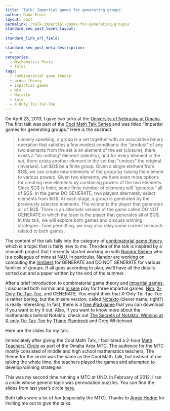 ```yaml
---
title: 'Talk: Impartial games for generating groups'
author: Dana Ernst
layout: post
permalink: /talk-impartial-games-for-generating-groups/
standard_seo_post_level_layout:
  - 
standard_link_url_field:
  - 
standard_seo_post_meta_description:
  - 
categories:
  - Mathematics Posts
  - Talks
tags:
  - combinatorial game theory
  - group theory
  - impartial games
  - Nim
  - Notakto
  - talk
  - X-Only Tic-Tac-Toe
---
```

<div class="kcite-section" kcite-section-id="768">
  <p>
    On April 23, 2013, I gave two talks at the <a href="http://www.unomaha.edu/math/">University of Nebraska at Omaha</a>. The first talk was part of the <a href="http://www.unomaha.edu/math/activities/coolmath.php">Cool Math Talk Series</a> and was titled &#8220;Impartial games for generating groups.&#8221; Here is the abstract.
  </p>
  
  <blockquote>
    <p>
      Loosely speaking, a group is a set together with an associative binary operation that satisfies a few modest conditions: the &#8220;product&#8221; of any two elements from the set is an element of the set (closure), there exists a &#8220;do nothing&#8221; element (identity), and for every element in the set, there exists another element in the set that &#8220;undoes&#8221; the original (inverses). Let $G$ be a finite group. Given a single element from $G$, we can create new elements of the group by raising the element to various powers. Given two elements, we have even more options for creating new elements by combining powers of the two elements. Since $G$ is finite, some finite number of elements will &#8220;generate&#8221; all of $G$. In the game DO GENERATE, two players alternately select elements from $G$. At each stage, a group is generated by the previously selected elements. The winner is the player that generates all of $G$. There is an alternate version of the game called DO NOT GENERATE in which the loser is the player that generates all of $G$. In this talk, we will explore both games and discuss winning strategies. Time permitting, we may also relay some current research related to both games.
    </p>
  </blockquote>
  
  <p>
    The content of the talk falls into the category of <a href="http://en.wikipedia.org/wiki/Combinatorial_game_theory">combinatorial game theory</a>, which is a topic that is fairly new to me. The idea of the talk is inspired by a research project that I recently started working on with <a href="http://jan.ucc.nau.edu/~ns46/">Nandor Sieben</a> who is a colleague of mine at <a href="http://nau.edu">NAU</a>. In particular, Nandor are working on computing the <a href="http://en.wikipedia.org/wiki/Nimber">nimbers</a> for GENERATE and DO NOT GENERATE for various families of groups. If all goes according to plan, we&#8217;ll have all the details sorted out and a paper written by the end of the summer.
  </p>
  
  <p>
    After a brief introduction to combinatorial game theory and <a href="http://en.wikipedia.org/wiki/Impartial_game">impartial games</a>, I discussed both normal and <a href="http://en.wikipedia.org/wiki/Misère">misère</a> play for three impartial games: <a href="http://en.wikipedia.org/wiki/Nim">Nim</a>, <a href="http://arxiv.org/abs/1301.1672">X-Only Tic-Tac-Toe</a>, and GENERATE. You might think that X-Only Tic-Tac-Toe is rather boring, but the misère version, called <a href="http://notakto.com">Notakto</a> (clever name, right?) is really interesting. In fact, there is a <a href="http://notakto.com">free iPad game</a> that you can download if you want to try it out. Also, if you want to know more about the mathematics behind Notakto, check out <a href="http://arxiv.org/abs/1301.1672">The Secrets of Notakto: Winning at X-only Tic-Tac-Toe</a> by <a href="http://thaneplambeck.typepad.com">Thane Plambeck</a> and Greg Whitehead.
  </p>
  
  <p>
    Here are the slides for my talk.
  </p>
  
  <div>
  </div>
  
  <p>
    Immediately after giving the Cool Math Talk, I facilitated a 2-hour <a href="http://mathteacherscircle.org">Math Teachers&#8217; Circle</a> as part of the Omaha Area MTC. The audience for the MTC mostly consisted of middle and high school mathematics teachers. The theme for the circle was the same as the Cool Math Talk, but instead of me talking the whole time, the teachers played the games and attempted to develop winning strategies.
  </p>
  
  <p>
    This was my second time running a MTC at UNO. In February of 2012, I ran a circle whose general topic was permutation puzzles. You can find the slides from last year&#8217;s circle <a href="https://speakerdeck.com/dcernst/permutation-puzzles">here</a>.
  </p>
  
  <p>
    Both talks were a lot of fun (especially the MTC). Thanks to <a href="http://www.unomaha.edu/math/people/hodge/">Angie Hodge</a> for inviting me out to give the talks.
  </p>
  
  <!-- kcite active, but no citations found -->
</div>

<!-- kcite-section 768 -->